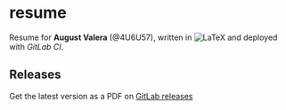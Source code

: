 # resume

Resume for **August Valera** (@4U6U57), written in
![LaTeX](https://latex.codecogs.com/gif.latex?\LaTeX) and deployed with *GitLab
CI*.

## Releases

Get the latest version as a PDF on [GitLab
releases](https://gitlab.com/4U6U57/resume/builds/artifacts/master/file/resume.pdf?job=build)
